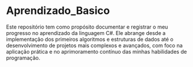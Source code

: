 # Aprendizado_Basico
Este repositório tem como propósito documentar e registrar o meu progresso no aprendizado da linguagem C#. Ele abrange desde a implementação dos primeiros algoritmos e estruturas de dados até o desenvolvimento de projetos mais complexos e avançados, com foco na aplicação prática e no aprimoramento contínuo das minhas habilidades de programação. 
